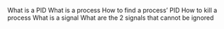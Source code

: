 >>>>>>>>
What is a PID
What is a process
How to find a process’ PID
How to kill a process
What is a signal
What are the 2 signals that cannot be ignored